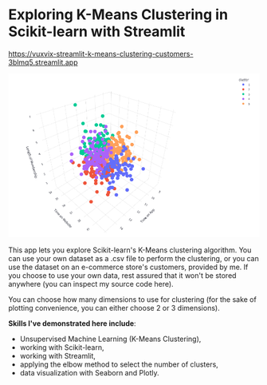 # Exploring K-Means Clustering in Scikit-learn with Streamlit

https://vuxvix-streamlit-k-means-clustering-customers-3blmq5.streamlit.app

![page preview](./Project4.png)

This app lets you explore Scikit-learn's K-Means clustering algorithm. You can use your own dataset as a .csv file to perform the clustering, or you can use the dataset on an e-commerce store's customers, provided by me. If you choose to use your own data, rest assured that it won't be stored anywhere (you can inspect my source code here). 

You can choose how many dimensions to use for clustering (for the sake of plotting convenience, you can either choose 2 or 3 dimensions).

**Skills I've demonstrated here include**:
- Unsupervised Machine Learning (K-Means Clustering), 
- working with Scikit-learn, 
- working with Streamlit,
- applying the elbow method to select the number of clusters, 
- data visualization with Seaborn and Plotly.
